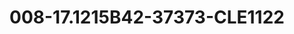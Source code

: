 ---
title: 008-17.1215B42-37373-CLE1122
image: 008-17.1215B42-37373-CLE1122.jpg
brand: sposo
layout: vestito
---